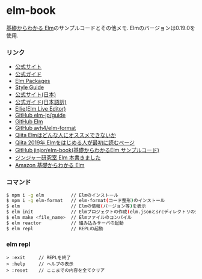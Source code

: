 # elm-book
[基礎からわかる Elm](https://www.amazon.co.jp/dp/4863542224)のサンプルコードとその他メモ.
Elmのバージョンは0.19.0を使用.

### リンク
- [公式サイト](https://elm-lang.org/)
- [公式ガイド](https://guide.elm-lang.org/)
- [Elm Packages](https://package.elm-lang.org/)
- [Style Guide](https://elm-lang.org/docs/style-guide)
- [公式サイト(日本)](https://elm-lang.jp/)
- [公式ガイド(日本語訳)](https://guide.elm-lang.jp/)
- [Ellie(Elm Live Editor)](https://ellie-app.com)
- [GitHub elm-jp/guide](https://github.com/elm-jp/guide)
- [GitHub Elm](https://github.com/elm/)
- [GitHub avh4/elm-format](https://github.com/avh4/elm-format)
- [Qiita Elmはどんな人にオススメできないか](https://qiita.com/arowM/items/dfb38d1c5f3dfde8b8bf)
- [Qiita 2019年 Elmをはじめる人が最初に読むページ](https://qiita.com/arowM/items/5ec5853298fc880353b7)
- [GitHub jinjor/elm-book(基礎からわかるElm サンプルコード)](https://github.com/jinjor/elm-book)
- [ジンジャー研究室 Elm 本書きました](http://jinjor-labo.hatenablog.com/entry/2019/02/26/112019)
- [Amazon 基礎からわかる Elm](https://www.amazon.co.jp/dp/4863542224)

### コマンド

```bash
$ npm i -g elm          // Elmのインストール
$ npm i -g elm-format   // elm-format(コード整形)のインストール
$ elm                   // Elmの情報(バージョン等)を表示
$ elm init              // Elmプロジェクトの作成(elm.jsonとsrcディレクトリの生成)
$ elm make <file_name>  // Elmファイルのコンパイル
$ elm reactor           // 組み込みサーバの起動
$ elm repl              // REPLの起動
```

### elm repl

```
> :exit     // REPLを終了
> :help     // ヘルプの表示
> :reset    // ここまでの内容を全てクリア
```

